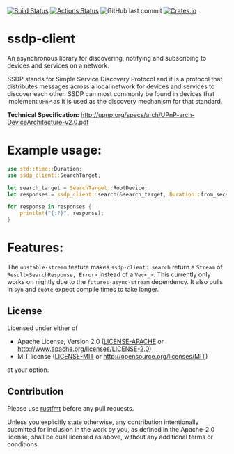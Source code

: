 [![Build Status](https://travis-ci.com/jjakobh/ssdp-client.svg?branch=master)](https://travis-ci.com/jjakobh/ssdp-client)
[![Actions Status](https://github.com/jjakobh/ssdp-client/workflows/CI/badge.svg)](https://github.com/jjakobh/ssdp-client/actions)
![GitHub last commit](https://img.shields.io/github/last-commit/jjakobh/ssdp-client.svg)
[![Crates.io](https://img.shields.io/crates/v/ssdp-client.svg)](https://crates.io/crates/ssdp-client)

ssdp-client
=======
An asynchronous library for discovering, notifying and subscribing to devices and services on a network.

SSDP stands for Simple Service Discovery Protocol and it is a protocol that
distributes messages across a local network for devices and services to
discover each other. SSDP can most commonly be found in devices that implement
`UPnP` as it is used as the discovery mechanism for that standard.

**Technical Specification:**
http://upnp.org/specs/arch/UPnP-arch-DeviceArchitecture-v2.0.pdf

# Example usage:

```rust
use std::time::Duration;
use ssdp_client::SearchTarget;

let search_target = SearchTarget::RootDevice;
let responses = ssdp_client::search(&search_target, Duration::from_secs(3), 2).await?;

for response in responses {
    println!("{:?}", response);
}
```

# Features:
The `unstable-stream` feature makes `ssdp-client::search` return a `Stream` of `Result<SearchResponse, Error>` instead of a `Vec<_>`.
This currently only works on nightly due to the `futures-async-stream` dependency.
It also pulls in `syn` and `quote` expect compile times to take longer.

License
-------

Licensed under either of

 * Apache License, Version 2.0 ([LICENSE-APACHE](LICENSE-APACHE) or http://www.apache.org/licenses/LICENSE-2.0)
 * MIT license ([LICENSE-MIT](LICENSE-MIT) or http://opensource.org/licenses/MIT)

at your option.

Contribution
------------

Please use [rustfmt](https://github.com/rust-lang/rustfmt) before any pull requests.

Unless you explicitly state otherwise, any contribution intentionally submitted
for inclusion in the work by you, as defined in the Apache-2.0 license, shall be dual licensed as above, without any
additional terms or conditions.
